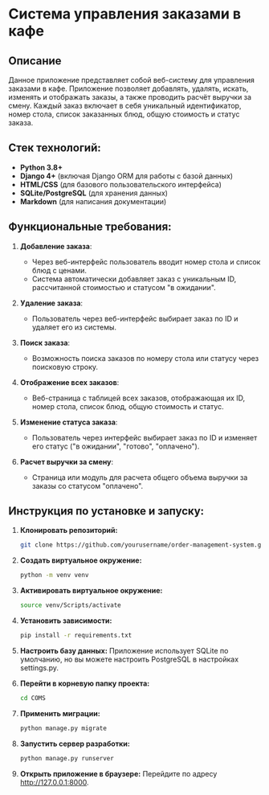 # Система управления заказами в кафе

## Описание
Данное приложение представляет собой веб-систему для управления заказами в кафе. Приложение позволяет добавлять, удалять, искать, изменять и отображать заказы, а также проводить расчёт выручки за смену. Каждый заказ включает в себя уникальный идентификатор, номер стола, список заказанных блюд, общую стоимость и статус заказа.

## Стек технологий:
- **Python 3.8+**
- **Django 4+** (включая Django ORM для работы с базой данных)
- **HTML/CSS** (для базового пользовательского интерфейса)
- **SQLite/PostgreSQL** (для хранения данных)
- **Markdown** (для написания документации)

## Функциональные требования:
1. **Добавление заказа**:
   - Через веб-интерфейс пользователь вводит номер стола и список блюд с ценами.
   - Система автоматически добавляет заказ с уникальным ID, рассчитанной стоимостью и статусом "в ожидании".
   
2. **Удаление заказа**:
   - Пользователь через веб-интерфейс выбирает заказ по ID и удаляет его из системы.

3. **Поиск заказа**:
   - Возможность поиска заказов по номеру стола или статусу через поисковую строку.

4. **Отображение всех заказов**:
   - Веб-страница с таблицей всех заказов, отображающая их ID, номер стола, список блюд, общую стоимость и статус.

5. **Изменение статуса заказа**:
   - Пользователь через интерфейс выбирает заказ по ID и изменяет его статус ("в ожидании", "готово", "оплачено").

6. **Расчет выручки за смену**:
   - Страница или модуль для расчета общего объема выручки за заказы со статусом "оплачено".


## Инструкция по установке и запуску:
1. **Клонировать репозиторий:**
   ```bash
   git clone https://github.com/yourusername/order-management-system.git

2. **Создать виртуальное окружение:**
   ```bash
   python -m venv venv

3. **Активировать виртуальное окружение:**
   ```bash
   source venv/Scripts/activate

4. **Установить зависимости:**
   ```bash
   pip install -r requirements.txt
   
5. **Настроить базу данных:** 
Приложение использует SQLite по умолчанию, но вы можете настроить PostgreSQL в настройках settings.py.

6. **Перейти в корневую папку проекта:**
   ```bash
   cd COMS

7. **Применить миграции:**
   ```bash
   python manage.py migrate

8. **Запустить сервер разработки:**
   ```bash
   python manage.py runserver

9. **Открыть приложение в браузере:**
    Перейдите по адресу http://127.0.0.1:8000.

